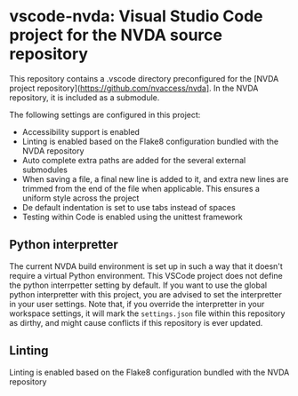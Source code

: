 # vscode-nvda: Visual Studio Code project for the NVDA source repository

This repository contains a .vscode directory preconfigured for the [NVDA project repository](https://github.com/nvaccess/nvda]. In the NVDA repository, it is included as a submodule.

The following settings are configured in this project:

* Accessibility support is enabled
* Linting is enabled based on the Flake8 configuration bundled with the NVDA repository
* Auto complete extra paths are added for the several external submodules
* When saving a file, a final new line is added to it, and extra new lines are trimmed from the end of the file when applicable. This ensures a uniform style across the project
* De default indentation is set to use tabs instead of spaces
* Testing within Code is enabled using the unittest framework

## Python interpretter

The current NVDA build environment is set up in such a way that it doesn't require a virtual Python environment.
This VSCode project does not define the python interrpetter setting by default.
If you want to use the global python interpretter with this project, you are advised to set the interpretter in your user settings.
Note that, if you override the interpretter in your workspace settings, it will mark the `settings.json` file within this repository as dirthy, and might cause conflicts if this repository is ever updated.

## Linting

Linting is enabled based on the Flake8 configuration bundled with the NVDA repository